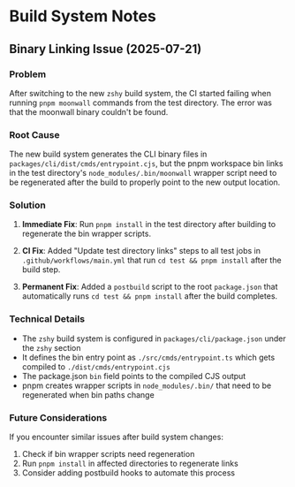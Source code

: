 # Build System Notes

## Binary Linking Issue (2025-07-21)

### Problem
After switching to the new `zshy` build system, the CI started failing when running `pnpm moonwall` commands from the test directory. The error was that the moonwall binary couldn't be found.

### Root Cause
The new build system generates the CLI binary files in `packages/cli/dist/cmds/entrypoint.cjs`, but the pnpm workspace bin links in the test directory's `node_modules/.bin/moonwall` wrapper script need to be regenerated after the build to properly point to the new output location.

### Solution
1. **Immediate Fix**: Run `pnpm install` in the test directory after building to regenerate the bin wrapper scripts.

2. **CI Fix**: Added "Update test directory links" steps to all test jobs in `.github/workflows/main.yml` that run `cd test && pnpm install` after the build step.

3. **Permanent Fix**: Added a `postbuild` script to the root `package.json` that automatically runs `cd test && pnpm install` after the build completes.

### Technical Details
- The `zshy` build system is configured in `packages/cli/package.json` under the `zshy` section
- It defines the bin entry point as `./src/cmds/entrypoint.ts` which gets compiled to `./dist/cmds/entrypoint.cjs`
- The package.json `bin` field points to the compiled CJS output
- pnpm creates wrapper scripts in `node_modules/.bin/` that need to be regenerated when bin paths change

### Future Considerations
If you encounter similar issues after build system changes:
1. Check if bin wrapper scripts need regeneration
2. Run `pnpm install` in affected directories to regenerate links
3. Consider adding postbuild hooks to automate this process